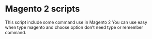 # Magento 2 scripts
This script include some command use in Magento 2
You can use easy when type magento and choose option don't need type or remember command.
